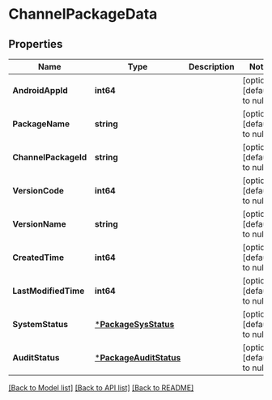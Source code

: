 # ChannelPackageData

## Properties
Name | Type | Description | Notes
------------ | ------------- | ------------- | -------------
**AndroidAppId** | **int64** |  | [optional] [default to null]
**PackageName** | **string** |  | [optional] [default to null]
**ChannelPackageId** | **string** |  | [optional] [default to null]
**VersionCode** | **int64** |  | [optional] [default to null]
**VersionName** | **string** |  | [optional] [default to null]
**CreatedTime** | **int64** |  | [optional] [default to null]
**LastModifiedTime** | **int64** |  | [optional] [default to null]
**SystemStatus** | [***PackageSysStatus**](PackageSysStatus.md) |  | [optional] [default to null]
**AuditStatus** | [***PackageAuditStatus**](PackageAuditStatus.md) |  | [optional] [default to null]

[[Back to Model list]](../README.md#documentation-for-models) [[Back to API list]](../README.md#documentation-for-api-endpoints) [[Back to README]](../README.md)



